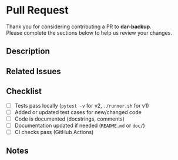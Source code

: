 # Pull Request

Thank you for considering contributing a PR to **dar-backup**.  
Please complete the sections below to help us review your changes.

## Description
<!-- Summarize the changes in this PR. What problem does it solve or what feature does it add? -->

## Related Issues
<!-- List related issues or discussions. Use "Closes #123" or "Fixes #456" when applicable. -->

## Checklist
- [ ] Tests pass locally (`pytest -v` for v2, `./runner.sh` for v1)
- [ ] Added or updated test cases for new/changed code
- [ ] Code is documented (docstrings, comments)
- [ ] Documentation updated if needed (`README.md` or `doc/`)
- [ ] CI checks pass (GitHub Actions)

## Notes
<!-- Add context if reviewers need setup steps, screenshots, or other details -->